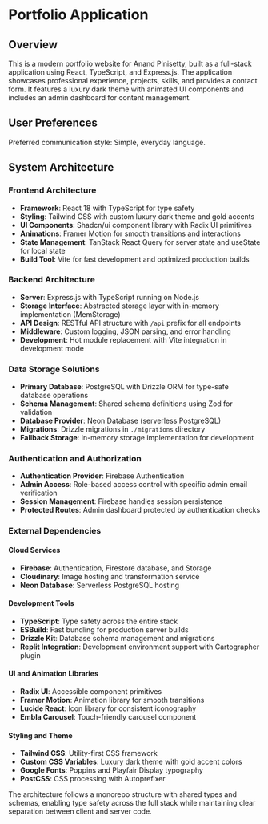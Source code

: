 # Portfolio Application

## Overview

This is a modern portfolio website for Anand Pinisetty, built as a full-stack application using React, TypeScript, and Express.js. The application showcases professional experience, projects, skills, and provides a contact form. It features a luxury dark theme with animated UI components and includes an admin dashboard for content management.

## User Preferences

Preferred communication style: Simple, everyday language.

## System Architecture

### Frontend Architecture
- **Framework**: React 18 with TypeScript for type safety
- **Styling**: Tailwind CSS with custom luxury dark theme and gold accents
- **UI Components**: Shadcn/ui component library with Radix UI primitives
- **Animations**: Framer Motion for smooth transitions and interactions
- **State Management**: TanStack React Query for server state and useState for local state
- **Build Tool**: Vite for fast development and optimized production builds

### Backend Architecture
- **Server**: Express.js with TypeScript running on Node.js
- **Storage Interface**: Abstracted storage layer with in-memory implementation (MemStorage)
- **API Design**: RESTful API structure with `/api` prefix for all endpoints
- **Middleware**: Custom logging, JSON parsing, and error handling
- **Development**: Hot module replacement with Vite integration in development mode

### Data Storage Solutions
- **Primary Database**: PostgreSQL with Drizzle ORM for type-safe database operations
- **Schema Management**: Shared schema definitions using Zod for validation
- **Database Provider**: Neon Database (serverless PostgreSQL)
- **Migrations**: Drizzle migrations in `./migrations` directory
- **Fallback Storage**: In-memory storage implementation for development

### Authentication and Authorization
- **Authentication Provider**: Firebase Authentication
- **Admin Access**: Role-based access control with specific admin email verification
- **Session Management**: Firebase handles session persistence
- **Protected Routes**: Admin dashboard protected by authentication checks

### External Dependencies

#### Cloud Services
- **Firebase**: Authentication, Firestore database, and Storage
- **Cloudinary**: Image hosting and transformation service
- **Neon Database**: Serverless PostgreSQL hosting

#### Development Tools
- **TypeScript**: Type safety across the entire stack
- **ESBuild**: Fast bundling for production server builds
- **Drizzle Kit**: Database schema management and migrations
- **Replit Integration**: Development environment support with Cartographer plugin

#### UI and Animation Libraries
- **Radix UI**: Accessible component primitives
- **Framer Motion**: Animation library for smooth transitions
- **Lucide React**: Icon library for consistent iconography
- **Embla Carousel**: Touch-friendly carousel component

#### Styling and Theme
- **Tailwind CSS**: Utility-first CSS framework
- **Custom CSS Variables**: Luxury dark theme with gold accent colors
- **Google Fonts**: Poppins and Playfair Display typography
- **PostCSS**: CSS processing with Autoprefixer

The architecture follows a monorepo structure with shared types and schemas, enabling type safety across the full stack while maintaining clear separation between client and server code.